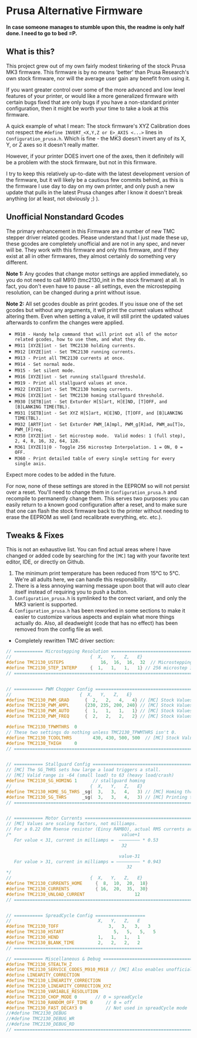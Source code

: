# Prusa Alternative Firmware

**In case someone manages to stumble upon this, the readme is only half done.  I need to go to bed =P.**

## What is this?

This project grew out of my own fairly modest tinkering of the stock Prusa MK3 firmware.  This firmware is by no means 'better' than Prusa Research's own stock firmware, nor will the average user gain any benefit from using it.  

If you want greater control over some of the more advanced and low level features of your printer, or would like a more generalized firmware with certain bugs fixed that are only bugs if you have a non-standard printer configuration, then it might be worth your time to take a look at this firmware.  

A quick example of what I mean:  The stock firmware's XYZ Calibration does not respect the `#define INVERT_<X,Y,Z or E>_AXIS <...>` lines in `Configuration_prusa.h`.  Which is fine - the MK3 doesn't invert any of its X, Y, or Z axes so it doesn't really matter.  

However, if your printer DOES invert one of the axes, then it definitely will be a problem with the stock firmware, but not in this firmware.  

I try to keep this relatively up-to-date with the latest development version of the firmware, but it will likely be a cautious few commits behind, as this is the firmware I use day to day on my own printer, and only push a new update that pulls in the latest Prusa changes after I know it doesn't break anything (or at least, not obviously ;)  ).


## Unofficial Nonstandard Gcodes

The primary enhancement in this Firmware are a number of new TMC stepper driver related gcodes.  Please understand that I just made these up, these gcodes are completely unofficial and are not in any spec, and never will be.  They work with this firmware and only this firmware, and if they exist at all in other firmwares, they almost certainly do something very different.  

**Note 1:** Any gcodes that change motor settings are applied immediately, so you do not need to call M910 (tmc2130_init in the stock firwmare) at all.  In fact, you don't even have to pause - all settings, even the microstepping resolution, can be changed during a print without issue.  

**Note 2:** All set gcodes double as print gcodes.  If you issue one of the set gcodes but without any arguments, it will print the current values without altering them.  Even when setting a value, it will still print the updated values afterwards to confirm the changes were applied. 


* `M910 - Handy help command that will print out all of the motor related gcodes, how to use them, and what they do.`
* `M911 [XYZE]int - Set TMC2130 holding currents.`
* `M912 [XYZE]int - Set TMC2130 running currents.`
* `M913 - Print all TMC2130 currents at once.`
* `M914 - Set normal mode.`
* `M915 - Set silent mode.`
* `M916 [XYZE]int - Set running stallguard threshold.`
* `M919 - Print all stallguard values at once.`
* `M922 [XYZE]int - Set TMC2130 homing currents.`
* `M926 [XYZE]int - Set TMC2130 homing stallguard threshold.`
* `M930 [SETB]int - Set Exturder H[S]art, H[E]ND, [T]OFF, and [B]LANKING TIME(TBL).`
* `M931 [SETB]int - Set XYZ H[S]art, H[E]ND, [T]OFF, and [B]LANKING TIME(TBL).`
* `M932 [ARTF]int - Set Exturder PWM_[A]mpl, PWM_g[R]ad, PWM_au[T]o, PWM_[F]req.`
* `M350 [XYZE]int - Set microstep mode.  Valid modes: 1 (full step), 2, 4, 8, 16, 32, 64, 128.`
* `M361 [XYZE]1|0 - Toggle 256 microstep Interpolation. 1 = ON, 0 = OFF.`
* `M360 - Print detailed table of every single setting for every single axis.`

Expect more codes to be added in the future. 

For now, none of these settings are stored in the EEPROM so will not persist over a reset.  You'll need to change them in `Configuration_prusa.h` and recompile to permanently change them.  This serves two purposes:  you can easily return to a known good configuration after a reset, and to make sure that one can flash the stock firmware back to the printer without needing to erase the EEPROM as well (and recalibrate everything, etc. etc.).

## Tweaks & Fixes

This is not an exhaustive list.  You can find actual areas where I have changed or added code by searching for the `[MC]` tag with your favorite text editor, IDE, or directly on Github.


1. The minimum print temperature has been reduced from 15°C to 5°C.  We're all adults here, we can handle this responsibility.
2. There is a less annoying warning message upon boot that will auto clear itself instead of requiring you to push a button.
3. `Configuration_prusa.h` is symlinked to the correct variant, and only the MK3 varient is supported.
4. `Configuration_prusa.h` has been reworked in some sections to make it easier to customize various aspects and explain what more things actually do.  Also, all deadweight (code that has no effect) has been removed from the config file as well.
  * Completely rewritten TMC driver section:
  ```c++
  // =========== Microstepping Resolution ===========================================
  //                              {  X,   Y,   Z,   E}
  #define TMC2130_USTEPS   		      16,  16,  16,  32  // Microstepping mode
  #define TMC2130_STEP_INTERP     {  1,   1,   1,   1} // 256 microstep interpolation 
  // ================================================================================
  
  
  // =========== PWM Chopper Config ========================================
  //                          {  X,   Y,   Z,   E}
  #define TMC2130_PWM_GRAD		{  2,   2,   4,   4} // [MC] Stock Values
  #define TMC2130_PWM_AMPL		{230, 235, 200, 240} // [MC] Stock Values
  #define TMC2130_PWM_AUTO 		{  1,   1,   1,   1} // [MC] Stock Values
  #define TMC2130_PWM_FREQ 		{  2,   2,   2,   2} // [MC] Stock Values
  
  #define TMC2130_TPWMTHRS  0     
  // These two settings do nothing unless TMC2130_TPWMTHRS isn't 0.  
  #define TMC2130_TCOOLTHRS        430, 430, 500, 500  // [MC] Stock Values
  #define TMC2130_THIGH     0  
  // =======================================================================
  
  
  // =========== Stallguard Config ===============================================
  // [MC] The SG_THRS sets how large a load triggers a stall.  
  // [MC] Valid range is -64 (small load) to 63 (heavy load/crash)
  #define TMC2130_SG_HOMING	1      // stallguard homing
  //                              {  X,   Y,   Z,   E}
  #define TMC2130_HOME_SG_THRS _sg(  3,   3,   4,   3) // [MC] Homing threshold
  #define TMC2130_SG_THRS 	   _sg(  3,   3,   4,   3) // [MC] Printing threshold
  // =============================================================================
  
  
  // =========== Motor Currents ============================================
  // [MC] Values are scaling factors, not milliamps.
  // For a 0.22 Ohm Rsense resistor (Einsy RAMBO), actual RMS currents are:
  /*                                          value+1
     For value < 31, current in milliamps =  –––––––– * 0.53
  										      32
  
                                             value-31
     For value > 31, current in milliamps = ––––––––– * 0.943
                                                32
  */
  //                              {  X,   Y,   Z,   E}
  #define TMC2130_CURRENTS_HOME 	{  8,  10,  20,  18}
  #define TMC2130_CURRENTS 		    { 16,  20,  35,  30}
  #define TMC2130_UNLOAD_CURRENT                   12
  // =======================================================================
  
  
  // =========== SpreadCycle Config ===================
  //                                 X,   Y,   Z,   E
  #define TMC2130_TOFF 			         3,   3,   3,   3
  #define TMC2130_HSTART			       5,   5,   5,   5
  #define TMC2130_HEND               1,   1,   1,   1
  #define TMC2130_BLANK_TIME         2,   2,   2,   2
  // =================================================
  
  // =========== Miscellaneous & Debug ==========================================
  #define TMC2130_STEALTH_Z
  #define TMC2130_SERVICE_CODES_M910_M918 // [MC] Also enables unofficial gcodes.
  #define LINEARITY_CORRECTION
  #define TMC2130_LINEARITY_CORRECTION
  #define TMC2130_LINEARITY_CORRECTION_XYZ
  #define TMC2130_VARIABLE_RESOLUTION 
  #define TMC2130_CHOP_MODE 0 		// 0 = spreadCycle
  #define TMC2130_RANDOM_OFF_TIME 0 	// 0 = off
  #define TMC2130_FAST_DECAY3 0 		// Not used in spreadCycle mode
  //#define TMC2130_DEBUG
  //#define TMC2130_DEBUG_WR
  //#define TMC2130_DEBUG_RD
  // ============================================================================
  ```
